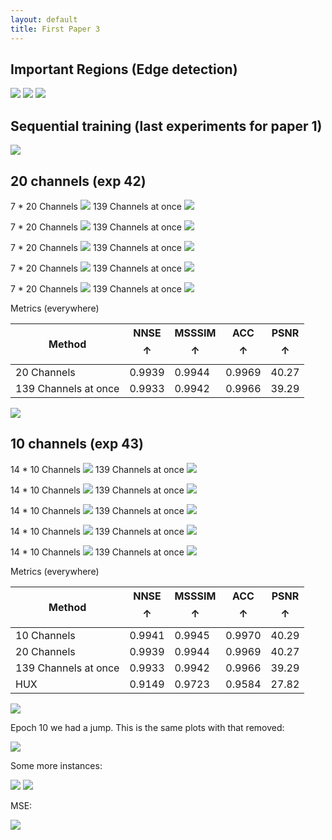 ```yaml
---
layout: default
title: First Paper 3
---
```


## Important Regions (Edge detection)

<img src="resources/week_23/edge_1.gif"/>
<img src="resources/week_23/edge_2.gif"/>
<img src="resources/week_23/edge_3.gif"/>

## Sequential training (last experiments for paper 1)

<img src="resources/week_23/buffered.png"/>


## 20 channels (exp 42)

7 * 20 Channels
<img src="resources/week_23/exp_42_1.gif">
139 Channels at once
<img src="resources/week_21/exp_31_1.gif">

7 * 20 Channels
<img src="resources/week_23/exp_42_2.gif">
139 Channels at once
<img src="resources/week_21/exp_31_2.gif">

7 * 20 Channels
<img src="resources/week_23/exp_42_3.gif">
139 Channels at once
<img src="resources/week_21/exp_31_3.gif">

7 * 20 Channels
<img src="resources/week_23/exp_42_4.gif">
139 Channels at once
<img src="resources/week_21/exp_31_4.gif">

7 * 20 Channels
<img src="resources/week_23/exp_42_5.gif">
139 Channels at once
<img src="resources/week_21/exp_31_5.gif">

Metrics (everywhere)

| Method | NNSE $$\uparrow$$ | MSSSIM $$\uparrow$$ | ACC $$\uparrow$$ | PSNR $$\uparrow$$ |
|--------|----------|----------|----------|----------|
| 20 Channels | 0.9939   | 0.9944   | 0.9969   | 40.27  |
| 139 Channels at once | 0.9933   | 0.9942   | 0.9966   | 39.29  |


<img src="resources/week_23/exp_42_metrics.png">


## 10 channels (exp 43)

14 * 10 Channels
<img src="resources/week_23/exp_43_1.gif">
139 Channels at once
<img src="resources/week_21/exp_31_1.gif">

14 * 10 Channels
<img src="resources/week_23/exp_43_2.gif">
139 Channels at once
<img src="resources/week_21/exp_31_2.gif">

14 * 10 Channels
<img src="resources/week_23/exp_43_3.gif">
139 Channels at once
<img src="resources/week_21/exp_31_3.gif">

14 * 10 Channels
<img src="resources/week_23/exp_43_4.gif">
139 Channels at once
<img src="resources/week_21/exp_31_4.gif">

14 * 10 Channels
<img src="resources/week_23/exp_43_5.gif">
139 Channels at once
<img src="resources/week_21/exp_31_5.gif">


Metrics (everywhere)

| Method | NNSE $$\uparrow$$ | MSSSIM $$\uparrow$$ | ACC $$\uparrow$$ | PSNR $$\uparrow$$ |
|--------|----------|----------|----------|----------|
| 10 Channels  | 0.9941   | 0.9945   | 0.9970   | 40.29  |
| 20 Channels  | 0.9939   | 0.9944   | 0.9969   | 40.27  |
| 139 Channels at once   | 0.9933   | 0.9942   | 0.9966   | 39.29  |
| HUX    | 0.9149   | 0.9723   | 0.9584   | 27.82  |


<img src="resources/week_23/exp_43_metrics.png">

Epoch 10 we had a jump. This is the same plots with that removed:

<img src="resources/week_23/exp_43_metrics_2.png">


Some more instances:

<img src="resources/week_23/exp_43_6.gif">

<img src="resources/week_23/exp_43_7.gif">


MSE:

<img src="resources/week_23/mse.png">